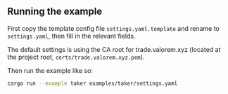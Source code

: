 ## Running the example

First copy the template config file `settings.yaml.template` and rename to `settings.yaml`, then fill in the relevant fields.

The default settings is using the CA root for trade.valorem.xyz (located at the project root, `certs/trade.valorem.xyz.pem`).

Then run the example like so:

```bash
cargo run --example taker examples/taker/settings.yaml
```
